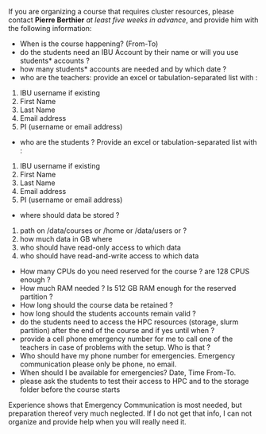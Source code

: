 If you are organizing a course that requires cluster resources, please contact **Pierre Berthier** _at least five weeks in advance_, and provide him with the following information:

- When is the course happening? (From-To)
- do the students need an IBU Account by their name or will you use students* accounts ?
- how many students* accounts are needed and by which date ?
- who are the teachers: provide an excel or tabulation-separated list with :

1. IBU username if existing
2. First Name
3. Last Name
4. Email address
5. PI (username or email address)
  
- who are the students ?  Provide an excel or tabulation-separated list with :

1. IBU username if existing
2. First Name
3. Last Name
4. Email address
5. PI (username or email address)
  
- where should data be stored ?

1. path on /data/courses or /home or /data/users or ?
2. how much data in GB where 
3. who should have read-only access to which data
4. who should have read-and-write access to which data
  
- How many CPUs do you need reserved for the course ?  are 128 CPUS enough ?
- How much RAM needed ? Is 512 GB RAM enough for the reserved partition ?
- How long should the course data be retained ?
- how long should the students accounts remain valid ?
- do the students need to access the HPC resources (storage, slurm partition) after the end of the course and if yes until when ?
- provide a cell phone emergency number for me to call one of the teachers in case of problems with the setup.  Who is that ?
- Who should have my phone number for emergencies.  Emergency communication please only be phone, no email.
- When should I be available for emergencies?  Date, Time From-To.
- please ask the students to test their access to HPC and to the storage folder before the course starts

Experience shows that Emergency Communication is most needed, but preparation thereof very much neglected.  If I do not get that info, I can not organize and provide help when you will really need it.

